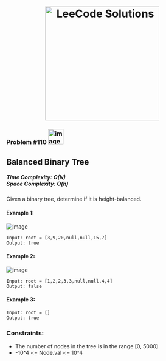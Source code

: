 <h1 align="center"><a href="https://www.linkedin.com/in/antriksh1305/"><img src="https://camo.githubusercontent.com/1eca2365da012b44816f2402011dc3ba78cefbe78228b22d60161a898d015b67/68747470733a2f2f6d69726f2e6d656469756d2e636f6d2f6d61782f313230302f312a4c75723972724a49547346526e7549595552596b53672e6a706567" alt="LeeCode Solutions" width="300"></a>
</h1>

<h3>Problem #110 <img width="40" alt="image" src="https://user-images.githubusercontent.com/100402656/215524434-d1db6ad6-5b3f-4bbe-b6cd-42dbf75cf387.png">
</h3>

## Balanced Binary Tree

<h5>Time Complexity: <b>O(N)</b> <br>Space Complexity: <b>O(h)</b></h5>

Given a binary tree, determine if it is height-balanced.

#### Example 1:
![image](https://github.com/Antriksh1305/Antriksh-DSA/assets/100402656/1ec5f742-0482-48d9-a2c0-25332fbdf24a)

```
Input: root = [3,9,20,null,null,15,7]
Output: true
```

#### Example 2:
![image](https://github.com/Antriksh1305/Antriksh-DSA/assets/100402656/6d0173d9-8764-48f0-824f-0c0f037c303a)

```
Input: root = [1,2,2,3,3,null,null,4,4]
Output: false
```

#### Example 3:
```
Input: root = []
Output: true
```

### Constraints:
- The number of nodes in the tree is in the range [0, 5000].
- -10^4 <= Node.val <= 10^4
